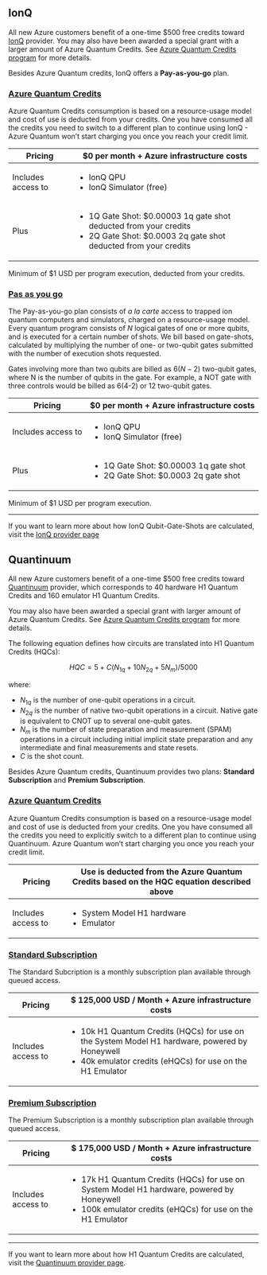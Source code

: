 ## IonQ 

All new Azure customers benefit of a one-time $500 free credits toward [IonQ](https://ionq.com/) provider. You may also have been awarded a special grant with a larger amount of Azure Quantum Credits. See [Azure Quantum Credits program](https://aka.ms/aq/credits) for more details. 

Besides Azure Quantum credits, IonQ offers a **Pay-as-you-go** plan. 

### [Azure Quantum Credits](#tab/tabid-AQcredits)

Azure Quantum Credits consumption is based on a resource-usage model and cost of use is deducted from your credits. One you have consumed all the credits you need to switch to a different plan to continue using IonQ - Azure Quantum won’t start charging you once you reach your credit limit. 
 
|Pricing | $0 per month + Azure infrastructure costs |
|---|---|  
|Includes access to | <ul><li>IonQ QPU</li><li>IonQ Simulator (free)</li></ul>|
|Plus |<ul><li>1Q Gate Shot: $0.00003 1q gate shot deducted from your credits</li><li>2Q Gate Shot: $0.0003 2q gate shot deducted from your credits</li></ul>|

Minimum of $1 USD per program execution, deducted from your credits. 

### [Pas as you go](#tab/tabid-paygo)

The Pay-as-you-go plan consists of *a la carte* access to trapped ion quantum computers and simulators, charged on a resource-usage model.  
Every quantum program consists of $N$ logical gates of one or more qubits, and is executed for a certain number of shots. We bill based on gate-shots, calculated by 
multiplying the number of one- or two-qubit gates submitted with the number of execution shots requested.  

Gates involving more than two qubits are billed as $6(N-2)$ two-qubit gates, where N is the number of qubits in the gate. For example, a NOT gate with three controls would 
be billed as 6(4-2) or 12 two-qubit gates.  

|Pricing | $0 per month + Azure infrastructure costs |
|---|---|  
|Includes access to | <ul><li>IonQ QPU</li><li>IonQ Simulator (free)</li></ul>|
|Plus |<ul><li>1Q Gate Shot: $0.00003 1q gate shot</li><li>2Q Gate Shot: $0.0003 2q gate shot</li></ul>|

Minimum of $1 USD per program execution.  

***

If you want to learn more about how IonQ Qubit-Gate-Shots are calculated, visit the [IonQ provider page](xref:microsoft.quantum.providers.ionq)

## Quantinuum 

All new Azure customers benefit of a one-time $500 free credits toward [Quantinuum](https://www.quantinuum.com/) provider, which corresponds to 40 hardware H1 Quantum Credits and 160 emulator H1 Quantum Credits. 

You may also have been awarded a special grant with larger amount of Azure Quantum Credits. See [Azure Quantum Credits program](https://aka.ms/aq/credits) for more details. 

The following equation defines how circuits are translated into H1 Quantum Credits (HQCs):

$$
HQC = 5 + C(N_{1q} + 10 N_{2q} + 5 N_m)/5000
$$

where:

- $N_{1q}$ is the number of one-qubit operations in a circuit.
- $N_{2q}$ is the number of native two-qubit operations in a circuit. Native gate is equivalent to CNOT up to several one-qubit gates.
- $N_{m}$ is the number of state preparation and measurement (SPAM) operations in a circuit including initial implicit state preparation and any intermediate and final measurements and state resets.
- $C$ is the shot count.

Besides Azure Quantum credits, Quantinuum provides two plans: **Standard Subscription** and **Premium Subscription**. 

### [Azure Quantum Credits](#tab/tabid-AQcredits)

Azure Quantum Credits consumption is based on a resource-usage model and cost of use is deducted from your credits. One you have consumed all the credits you need to explicitly switch to a different plan to continue using Quantinuum. Azure Quantum won’t start charging you once you reach your credit limit. 

|Pricing | Use is deducted from the Azure Quantum Credits based on the HQC equation described above |
|---|---|  
|Includes access to | <ul><li>System Model H1 hardware</li><li>Emulator </li></ul>|

### [Standard Subscription](#tab/tabid-standard)

The Standard Subcription is a monthly subscription plan available through queued access. 

|Pricing| $ 125,000 USD / Month + Azure infrastructure costs |
|---|---|
|Includes access to | <ul><li>10k H1 Quantum Credits (HQCs) for use on the System Model H1 hardware, powered by Honeywell</li><li>40k emulator credits (eHQCs) for use on the H1 Emulator</li></ul>|

### [Premium Subscription](#tab/tabid-premium)
 
The Premium Subscription is a monthly subscription plan available through queued access.

| Pricing |$ 175,000 USD / Month + Azure infrastructure costs |
|---|---| 
|Includes access to | <ul><li>17k H1 Quantum Credits (HQCs) for use on System Model H1 hardware, powered by Honeywell</li><li>100k emulator credits (eHQCs) for use on the H1 Emulator</li></ul>|
***

If you want to learn more about how H1 Quantum Credits are calculated, visit the [Quantinuum provider page](xref:microsoft.quantum.providers.honeywell).
